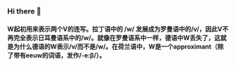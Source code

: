 ### Hi there 👋

<!--
**GoncalvesDanilo2kk1s/GoncalvesDanilo2kk1s** is a ✨ _special_ ✨ repository because its `README.md` (this file) appears on your GitHub profile.

Here are some ideas to get you started:

- 🔭 I’m currently working on ...
- 🌱 I’m currently learning ...
- 👯 I’m looking to collaborate on ...
- 🤔 I’m looking for help with ...
- 💬 Ask me about ...
- 📫 How to reach me: ...
- 😄 Pronouns: ...
- ⚡ Fun fact: ...
-->
#### W起初用来表示两个V的连写。拉丁语中的 /w/ 发展成为罗曼语中的/v/，因此V不再完全表示日耳曼语系中的/w/。就像在罗曼语系中一样，德语中W丢失了，这就是为什么德语的W表示/v/而不是/w/。在荷兰语中，W是一个approximant（除了带有eeuw的词语，发作/-e:β/）。
